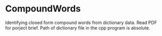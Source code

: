 # CompoundWords
Identifying closed form compound words from dictionary data.
Read PDF for porject brief. Path of dictionary file in the cpp program is absolute.

